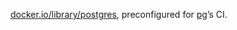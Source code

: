 [docker.io/library/postgres][], preconfigured for [pg][]’s CI.


[docker.io/library/postgres]: https://hub.docker.com/_/postgres
[pg]: https://github.com/brianc/node-postgres
